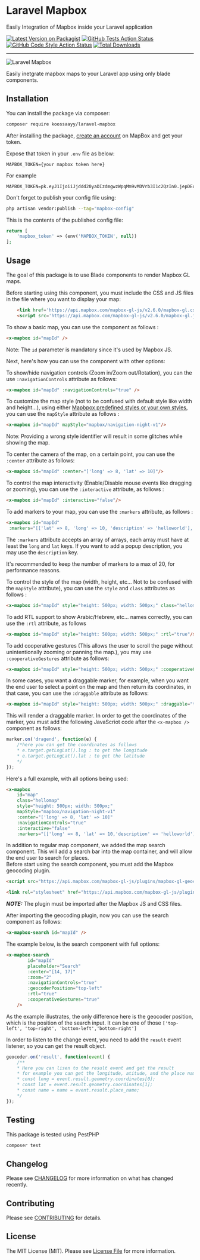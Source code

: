 # Laravel Mapbox

Easily Integration of Mapbox inside your Laravel application

[![Latest Version on Packagist](https://img.shields.io/packagist/v/koossaayy/laravel-mapbox.svg?style=flat-square)](https://packagist.org/packages/koossaayy/laravel-mapbox)
[![GitHub Tests Action Status](https://img.shields.io/github/workflow/status/koossaayy/laravel-mapbox/run-tests?label=tests)](https://github.com/koossaayy/laravel-mapbox/actions?query=workflow%3Arun-tests+branch%3Amain)
[![GitHub Code Style Action Status](https://img.shields.io/github/workflow/status/koossaayy/laravel-mapbox/Check%20&%20fix%20styling?label=code%20style)](https://github.com/koossaayy/laravel-mapbox/actions?query=workflow%3A"Check+%26+fix+styling"+branch%3Amain)
[![Total Downloads](https://img.shields.io/packagist/dt/koossaayy/laravel-mapbox.svg?style=flat-square)](https://packagist.org/packages/koossaayy/laravel-mapbox)

---


![Laravel Mapbox](https://banners.beyondco.de/Laravel%20Mapbox.png?theme=dark&packageManager=composer+require&packageName=koossaayy%2Flaravel-mapbox&pattern=architect&style=style_1&description=Easily+Integrate+Mapbox+into+your+Laravel+application&md=1&showWatermark=1&fontSize=100px&images=https%3A%2F%2Flaravel.com%2Fimg%2Flogomark.min.svg)


Easily inetgrate mapbox maps to your Laravel app using only blade components. 


## Installation

You can install the package via composer:

```bash
composer require koossaayy/laravel-mapbox
```

After installing the package, [create an account](https://mapbox.com) on MapBox and get your token. 

Expose that token in your `.env` file as below:

```
MAPBOX_TOKEN={your mapbox token here}
```
For example 

```
MAPBOX_TOKEN=pk.eyJ1IjoiiJjddd20yaDIzdmgwzWpqMm9vMDVrb3I1c2QzIn0.jepDEulAySscpF3o3w
```

Don't forget to publish your config file using:
```bash
php artisan vendor:publish --tag="mapbox-config"
```

This is the contents of the published config file:

```php
return [
    'mapbox_token' => (env('MAPBOX_TOKEN', null))
];
```

## Usage

The goal of this package is to use Blade components to render Mapbox GL maps. 

Before starting using this component, you must include the CSS and JS files in the file where you want to display your map:

```html
    <link href='https://api.mapbox.com/mapbox-gl-js/v2.6.0/mapbox-gl.css' rel='stylesheet' />
    <script src='https://api.mapbox.com/mapbox-gl-js/v2.6.0/mapbox-gl.js'></script>
```

To show a basic map, you can use the component as follows :
```html
<x-mapbox id="mapId" />
```

Note: The `id` parameter is mandatory since it's used by Mapbox JS. 

Next, here's how you can use the component with other options:


To show/hide navigation controls (Zoom in/Zoom out/Rotation), you can the use `:navigationControls` attribute as follows: 
```html
<x-mapbox id="mapId" :navigationControls="true" />
```

To customize the map style (not to be confused with default style like width and height...), using either [Mapbpox predefined styles or your own styles](https://docs.mapbox.com/mapbox-gl-js/api/map/#:~:text=to%20ScrollZoomHandler%23enable%20.-,options.style,-(Object%20%7C%20string)), you can use the `mapStyle` attribute as follows : 

```html
<x-mapbox id="mapId" mapStyle="mapbox/navigation-night-v1"/>
```

Note: Providing a wrong style identifier will result in some glitches while showing the map. 

To center the camera of the map, on a certain point, you can use the `:center` attribute as follows:

```html
<x-mapbox id="mapId" :center="['long' => 8, 'lat' => 10]"/>
```

To control the map interactivity (Enable/Disable mouse events like dragging or zooming), you can use 
the `:interactive` attribute, as follows :

```html
<x-mapbox id="mapId" :interactive="false"/>
```

To add markers to your map, you can use the `:markers` attribute, as follows :

```html
<x-mapbox id="mapId"
 :markers="[['lat' => 8, 'long' => 10, 'description' => 'helloworld'], ['lat'=> 9, 'long' => 10]]" />
```

The `:markers` attribute accepts an array of arrays, each array must have at least the `long` and `lat` keys. 
If you want to add a popup description, you may use the `description` key.

It's recommended to keep the number of markers to a max of 20, for performance reasons.

To control the style of the map (width, height, etc... Not to be confused with the `mapStyle` attribute), you can use the `style` and `class` attributes as follows : 

```html
<x-mapbox id="mapId" style="height: 500px; width: 500px;" class="hellomap"/>
```

To add RTL support to show Arabic/Hebrew, etc... names correctly, you can use the `:rtl` attribute, as follows

```html
<x-mapbox id="mapId" style="height: 500px; width: 500px;" :rtl="true"/>
```

To add cooperative gestures (This allows the user to scroll the page without unintentionally zooming or panning the map.), you may use `:cooperativeGestures` attribute as follows: 

```html
<x-mapbox id="mapId" style="height: 500px; width: 500px;" :cooperativeGestures="true"/>
```

In some cases, you want a draggable marker, for example, when you want the end user to select a point on the map and then return its coordinates, in that case, you can use the `:draggable` attribute as follows:

```html
<x-mapbox id="mapId" style="height: 500px; width: 500px;" :draggable="true"/>
```

This will render a draggable marker. In order to get the coordinates of the marker, you must add the following JavaScriot code after the `<x-mapbox />` component as follows:

```js
marker.on('dragend', function(e) {
    /*here you can get the coordinates as follows 
    * e.target.getLngLat().lng : to get the longitude
    * e.target.getLngLat().lat : to get the latitude
    */
});
```

Here's a full example, with all options being used: 

```html
<x-mapbox 
    id="map" 
    class="hellomap" 
    style="height: 500px; width: 500px;" 
    mapStyle="mapbox/navigation-night-v1"
    :center="['long' => 8, 'lat' => 10]"
    :navigationControls="true"
    :interactive="false"
    :markers="[['long' => 8, 'lat' => 10,'description' => 'helloworld'], ['long' => 9, 'lat' => 10]]" />
```

In addition to regular map component, we added the map search component. This will add a search bar into the map container, and will allow the end user to search for places. <br>
Before start using the search component, you must add the Mapbox geocoding plugin.
```html
<script src="https://api.mapbox.com/mapbox-gl-js/plugins/mapbox-gl-geocoder/v5.0.0/mapbox-gl-geocoder.min.js"></script>

<link rel="stylesheet" href="https://api.mapbox.com/mapbox-gl-js/plugins/mapbox-gl-geocoder/v5.0.0/mapbox-gl-geocoder.css" type="text/css">

```
**_NOTE:_**  The plugin must be imported after the Mapbox JS and CSS files.

After importing the geocoding plugin, now you can use the search component as follows: <br>
```html
<x-mapbox-search id="mapId" />
```
The example below, is the search component with full options: <br>
```html
<x-mapbox-search 
        id="mapId" 
        placeholder="Search" 
        :center="[14, 17]" 
        :zoom="2" 
        :navigationControls="true"
        :geocoderPosition="top-left"
        :rtl="true"
        :cooperativeGestures="true"
    />
```
As the example illustrates, the only difference here is the geocoder position, which is the position of the search input. It can be one of those `['top-left', 'top-right', 'bottom-left','bottom-right']`

In order to listen to the change event, you need to add the `result` event listener, so you can get the result object. 
```js
geocoder.on('result', function(event) {
    /**
    * Here you can lisen to the result event and get the result
    * for example you can get the longitude, atitude, and the place name as follows:
    * const long = event.result.geometry.coordinates[0];
    * const lat = event.result.geometry.coordinates[1];
    * const name = name = event.result.place_name;
    */
});
```




## Testing

This package is tested using PestPHP

```bash
composer test
```

## Changelog

Please see [CHANGELOG](CHANGELOG.md) for more information on what has changed recently.

## Contributing

Please see [CONTRIBUTING](.github/CONTRIBUTING.md) for details.

## License

The MIT License (MIT). Please see [License File](LICENSE.md) for more information.
